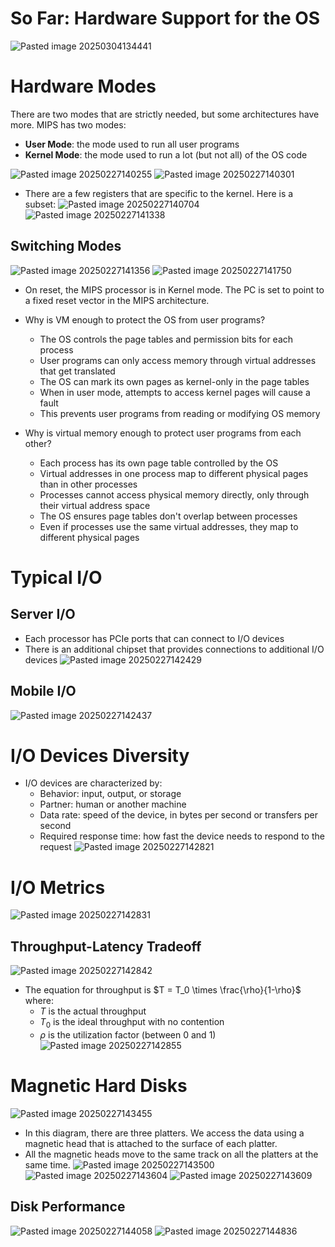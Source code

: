 
# So Far: Hardware Support for the OS
![Pasted image 20250304134441](Pasted%20image%2020250304134441.png)

# Hardware Modes
There are two modes that are strictly needed, but some architectures have more. MIPS has two modes:
* **User Mode**: the mode used to run all user programs
* **Kernel Mode**: the mode used to run a lot (but not all) of the OS code

![Pasted image 20250227140255](Pasted%20image%2020250227140255.png)
![Pasted image 20250227140301](Pasted%20image%2020250227140301.png)
* There are a few registers that are specific to the kernel. Here is a subset:
![Pasted image 20250227140704](Pasted%20image%2020250227140704.png)
![Pasted image 20250227141338](Pasted%20image%2020250227141338.png)

## Switching Modes
![Pasted image 20250227141356](Pasted%20image%2020250227141356.png)
![Pasted image 20250227141750](Pasted%20image%2020250227141750.png)
* On reset, the MIPS processor is in Kernel mode. The PC is set to point to a fixed reset vector in the MIPS architecture.

* Why is VM enough to protect the OS from user programs?
	* The OS controls the page tables and permission bits for each process
	* User programs can only access memory through virtual addresses that get translated
	* The OS can mark its own pages as kernel-only in the page tables
	* When in user mode, attempts to access kernel pages will cause a fault
	* This prevents user programs from reading or modifying OS memory

* Why is virtual memory enough to protect user programs from each other?
	* Each process has its own page table controlled by the OS
	* Virtual addresses in one process map to different physical pages than in other processes
	* Processes cannot access physical memory directly, only through their virtual address space
	* The OS ensures page tables don't overlap between processes
	* Even if processes use the same virtual addresses, they map to different physical pages

# Typical I/O
## Server I/O
* Each processor has PCIe ports that can connect to I/O devices
* There is an additional chipset that provides connections to additional I/O devices
![Pasted image 20250227142429](Pasted%20image%2020250227142429.png)
## Mobile I/O
![Pasted image 20250227142437](Pasted%20image%2020250227142437.png)

# I/O Devices Diversity
* I/O devices are characterized by:
	* Behavior: input, output, or storage
	* Partner: human or another machine
	* Data rate: speed of the device, in bytes per second or transfers per second
	* Required response time: how fast the device needs to respond to the request
![Pasted image 20250227142821](Pasted%20image%2020250227142821.png)

# I/O Metrics
![Pasted image 20250227142831](Pasted%20image%2020250227142831.png)

## Throughput-Latency Tradeoff
![Pasted image 20250227142842](Pasted%20image%2020250227142842.png)

* The equation for throughput is $T = T_0 \times \frac{\rho}{1-\rho}$ where:
	* $T$ is the actual throughput
	* $T_0$ is the ideal throughput with no contention
	* $\rho$ is the utilization factor (between 0 and 1)
![Pasted image 20250227142855](Pasted%20image%2020250227142855.png)

# Magnetic Hard Disks
![Pasted image 20250227143455](Pasted%20image%2020250227143455.png)
* In this diagram, there are three platters. We access the data using a magnetic head that is attached to the surface of each platter.
* All the magnetic heads move to the same track on all the platters at the same time.
![Pasted image 20250227143500](Pasted%20image%2020250227143500.png)
![Pasted image 20250227143604](Pasted%20image%2020250227143604.png)
![Pasted image 20250227143609](Pasted%20image%2020250227143609.png)

## Disk Performance
![Pasted image 20250227144058](Pasted%20image%2020250227144058.png)
![Pasted image 20250227144836](Pasted%20image%2020250227144836.png)
